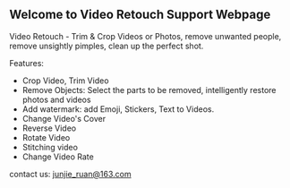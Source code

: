 ## Welcome to Video Retouch Support Webpage


Video Retouch - Trim & Crop Videos or Photos, remove unwanted people, remove unsightly pimples, clean up the perfect shot.  

Features:
- Crop Video, Trim Video 
- Remove Objects: Select the parts to be removed, intelligently restore photos and videos
- Add watermark: add Emoji, Stickers, Text to Videos.
- Change Video's Cover
- Reverse Video
- Rotate Video
- Stitching video
- Change Video Rate

contact us: junjie_ruan@163.com
